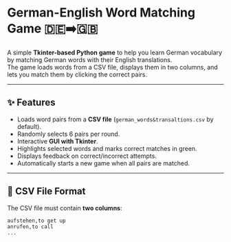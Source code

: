 # German-English Word Matching Game 🇩🇪➡️🇬🇧

A simple **Tkinter-based Python game** to help you learn German vocabulary by matching German words with their English translations.  
The game loads words from a CSV file, displays them in two columns, and lets you match them by clicking the correct pairs.  

---

## ✨ Features
- Loads word pairs from a **CSV file** (`german_words&transaltions.csv` by default).
- Randomly selects 6 pairs per round.
- Interactive **GUI with Tkinter**.
- Highlights selected words and marks correct matches in green.
- Displays feedback on correct/incorrect attempts.
- Automatically starts a new game when all pairs are matched.

---

## 📂 CSV File Format
The CSV file must contain **two columns**:
```csv
aufstehen,to get up
anrufen,to call
...

